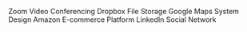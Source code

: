Zoom Video Conferencing
Dropbox File Storage
Google Maps System Design
Amazon E-commerce Platform
LinkedIn Social Network